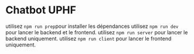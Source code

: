 # Chatbot UPHF

utilisez ```npm run prep```pour installer les dépendances 
utilisez ```npm run dev``` pour lancer le backend et le frontend.
utilisez ```npm run server``` pour lancer le backend uniquement.
utilisez ```npm run client``` pour lancer le frontend uniquement.